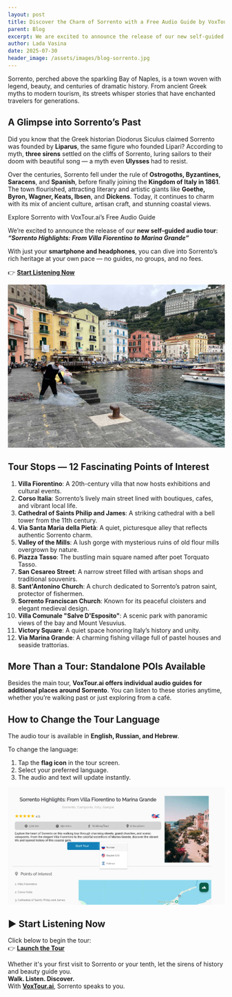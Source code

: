 ```yaml
---
layout: post
title: Discover the Charm of Sorrento with a Free Audio Guide by VoxTour.ai
parent: Blog
excerpt: We are excited to announce the release of our new self-guided audio tour, Sorrento Highlights, From Villa Fiorentino to Marina Grande. With just your smartphone and headphones, you can dive into Sorrento’s rich heritage at your own pace.
author: Lada Vasina
date: 2025-07-30
header_image: /assets/images/blog-sorrento.jpg
---
```


Sorrento, perched above the sparkling Bay of Naples, is a town woven with legend, beauty, and centuries of dramatic history. From ancient Greek myths to modern tourism, its streets whisper stories that have enchanted travelers for generations.

## A Glimpse into Sorrento’s Past

Did you know that the Greek historian Diodorus Siculus claimed Sorrento was founded by **Liparus**, the same figure who founded Lipari? According to myth, **three sirens** settled on the cliffs of Sorrento, luring sailors to their doom with beautiful song — a myth even **Ulysses** had to resist.

Over the centuries, Sorrento fell under the rule of **Ostrogoths, Byzantines, Saracens**, and **Spanish**, before finally joining the **Kingdom of Italy in 1861**. The town flourished, attracting literary and artistic giants like **Goethe, Byron, Wagner, Keats, Ibsen**, and **Dickens**. Today, it continues to charm with its mix of ancient culture, artisan craft, and stunning coastal views.

Explore Sorrento with VoxTour.ai’s Free Audio Guide

We’re excited to announce the release of our **new self-guided audio tour**:  
**_“Sorrento Highlights: From Villa Fiorentino to Marina Grande”_**

With just your **smartphone and headphones**, you can dive into Sorrento’s rich heritage at your own pace — no guides, no groups, and no fees.

👉 **[Start Listening Now](https://widget.voxtour.ai/?apiKey=96f5b69a-6f16-4b36-ae05-b85a7dd728a6&tourId=34966c35-73f8-4b92-b475-1494b276e3ce&locale=en&fullScreen=true&fullScreenTriggerable=false)**

![Language Selection Screenshot](/assets/images/sorrento-marine.jpg)

## Tour Stops — 12 Fascinating Points of Interest

1. **Villa Fiorentino**: A 20th-century villa that now hosts exhibitions and cultural events.
2. **Corso Italia**: Sorrento’s lively main street lined with boutiques, cafes, and vibrant local life.
3. **Cathedral of Saints Philip and James**: A striking cathedral with a bell tower from the 11th century.
4. **Via Santa Maria della Pietà**: A quiet, picturesque alley that reflects authentic Sorrento charm.
5. **Valley of the Mills**: A lush gorge with mysterious ruins of old flour mills overgrown by nature.
6. **Piazza Tasso**: The bustling main square named after poet Torquato Tasso.
7. **San Cesareo Street**: A narrow street filled with artisan shops and traditional souvenirs.
8. **Sant'Antonino Church**: A church dedicated to Sorrento’s patron saint, protector of fishermen.
9. **Sorrento Franciscan Church**: Known for its peaceful cloisters and elegant medieval design.
10. **Villa Comunale "Salve D'Esposito"**: A scenic park with panoramic views of the bay and Mount Vesuvius.
11. **Victory Square**: A quiet space honoring Italy’s history and unity.
12. **Via Marina Grande**: A charming fishing village full of pastel houses and seaside trattorias.

## More Than a Tour: Standalone POIs Available

Besides the main tour, **VoxTour.ai offers individual audio guides for additional places around Sorrento**. You can listen to these stories anytime, whether you’re walking past or just exploring from a café.

## How to Change the Tour Language

The audio tour is available in **English, Russian, and Hebrew**.

To change the language:
1. Tap the **flag icon** in the tour screen.
2. Select your preferred language.
3. The audio and text will update instantly.

![Language Selection Screenshot](/assets/images/sorrento-screen.jpg)


## ▶️ Start Listening Now

Click below to begin the tour:  
👉 **[Launch the Tour](https://widget.voxtour.ai/?apiKey=96f5b69a-6f16-4b36-ae05-b85a7dd728a6&tourId=34966c35-73f8-4b92-b475-1494b276e3ce&locale=en&fullScreen=true&fullScreenTriggerable=false)**


Whether it's your first visit to Sorrento or your tenth, let the sirens of history and beauty guide you.  
**Walk. Listen. Discover.**  
With **[VoxTour.ai](https://voxtour.ai)**, Sorrento speaks to you.
